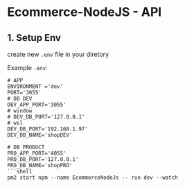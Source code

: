 # Ecommerce-NodeJS - API
## 1. Setup Env
create new ```.env``` file in your diretory

Example ```.env```:
```shell
# APP
ENVIRONMENT ='dev'
PORT='3055'
# DB DEV
DEV_APP_PORT='3055'
# window
# DEV_DB_PORT='127.0.0.1'
# wsl
DEV_DB_PORT='192.168.1.97'
DEV_DB_NAME='shopDEV'

# DB PRODUCT
PRO_APP_PORT='4055'
PRO_DB_PORT='127.0.0.1'
PRO_DB_NAME='shopPRO'
```shell
pm2 start npm --name EcommerceNodeJs -- run dev --watch
```
